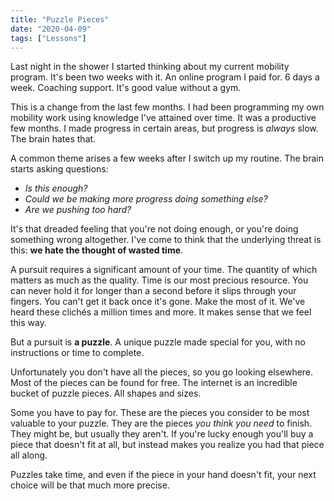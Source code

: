 ```yaml
---
title: "Puzzle Pieces"
date: "2020-04-09"
tags: ["Lessons"]
---
```


Last night in the shower I started thinking about my current mobility program. It's been two weeks with it. An online program I paid for. 6 days a week. Coaching support. It's good value without a gym. 

This is a change from the last few months. I had been programming my own mobility work using knowledge I've attained over time. It was a productive few months. I made progress in certain areas, but progress is _always_ slow. The brain hates that. 

A common theme arises a few weeks after I switch up my routine. The brain starts asking questions: 

- _Is this enough?_
- _Could we be making more progress doing something else?_ 
- _Are we pushing too hard?_

It's that dreaded feeling that you're not doing enough, or you're doing something wrong altogether. I've come to think that the underlying threat is this: **we hate the thought of wasted time**. 

A pursuit requires a significant amount of your time. The quantity of which matters as much as the quality. Time is our most precious resource. You can never hold it for longer than a second before it slips through your fingers. You can't get it back once it's gone. Make the most of it. We've heard these clichés a million times and more. It makes sense that we feel this way. 

But a pursuit is **a puzzle**. A unique puzzle made special for you, with no instructions or time to complete.

Unfortunately you don't have all the pieces, so you go looking elsewhere. Most of the pieces can be found for free. The internet is an incredible bucket of puzzle pieces. All shapes and sizes. 

Some you have to pay for. These are the pieces you consider to be most valuable to your puzzle. They are the pieces _you think you need_ to finish. They might be, but usually they aren't. If you're lucky enough you'll buy a piece that doesn't fit at all, but instead makes you realize you had that piece all along.

Puzzles take time, and even if the piece in your hand doesn't fit, your next choice will be that much more precise.














